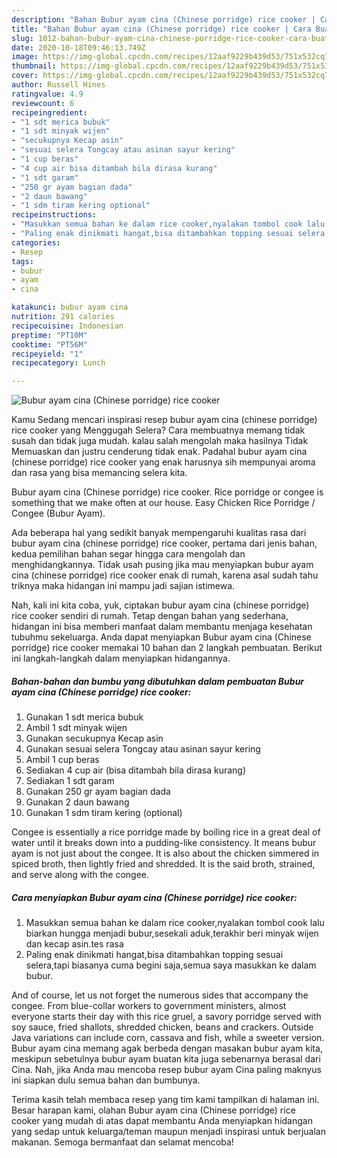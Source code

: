 ```yaml
---
description: "Bahan Bubur ayam cina (Chinese porridge) rice cooker | Cara Buat Bubur ayam cina (Chinese porridge) rice cooker Yang Bisa Manjain Lidah"
title: "Bahan Bubur ayam cina (Chinese porridge) rice cooker | Cara Buat Bubur ayam cina (Chinese porridge) rice cooker Yang Bisa Manjain Lidah"
slug: 1012-bahan-bubur-ayam-cina-chinese-porridge-rice-cooker-cara-buat-bubur-ayam-cina-chinese-porridge-rice-cooker-yang-bisa-manjain-lidah
date: 2020-10-18T09:46:13.749Z
image: https://img-global.cpcdn.com/recipes/12aaf9229b439d53/751x532cq70/bubur-ayam-cina-chinese-porridge-rice-cooker-foto-resep-utama.jpg
thumbnail: https://img-global.cpcdn.com/recipes/12aaf9229b439d53/751x532cq70/bubur-ayam-cina-chinese-porridge-rice-cooker-foto-resep-utama.jpg
cover: https://img-global.cpcdn.com/recipes/12aaf9229b439d53/751x532cq70/bubur-ayam-cina-chinese-porridge-rice-cooker-foto-resep-utama.jpg
author: Russell Hines
ratingvalue: 4.9
reviewcount: 6
recipeingredient:
- "1 sdt merica bubuk"
- "1 sdt minyak wijen"
- "secukupnya Kecap asin"
- "sesuai selera Tongcay atau asinan sayur kering"
- "1 cup beras"
- "4 cup air bisa ditambah bila dirasa kurang"
- "1 sdt garam"
- "250 gr ayam bagian dada"
- "2 daun bawang"
- "1 sdm tiram kering optional"
recipeinstructions:
- "Masukkan semua bahan ke dalam rice cooker,nyalakan tombol cook lalu biarkan hungga menjadi bubur,sesekali aduk,terakhir beri minyak wijen dan kecap asin.tes rasa"
- "Paling enak dinikmati hangat,bisa ditambahkan topping sesuai selera,tapi biasanya cuma begini saja,semua saya masukkan ke dalam bubur."
categories:
- Resep
tags:
- bubur
- ayam
- cina

katakunci: bubur ayam cina 
nutrition: 291 calories
recipecuisine: Indonesian
preptime: "PT10M"
cooktime: "PT56M"
recipeyield: "1"
recipecategory: Lunch

---
```



![Bubur ayam cina (Chinese porridge) rice cooker](https://img-global.cpcdn.com/recipes/12aaf9229b439d53/751x532cq70/bubur-ayam-cina-chinese-porridge-rice-cooker-foto-resep-utama.jpg)

Kamu Sedang mencari inspirasi resep bubur ayam cina (chinese porridge) rice cooker yang Menggugah Selera? Cara membuatnya memang tidak susah dan tidak juga mudah. kalau salah mengolah maka hasilnya Tidak Memuaskan dan justru cenderung tidak enak. Padahal bubur ayam cina (chinese porridge) rice cooker yang enak harusnya sih mempunyai aroma dan rasa yang bisa memancing selera kita.

Bubur ayam cina (Chinese porridge) rice cooker. Rice porridge or congee is something that we make often at our house. Easy Chicken Rice Porridge / Congee (Bubur Ayam).

Ada beberapa hal yang sedikit banyak mempengaruhi kualitas rasa dari bubur ayam cina (chinese porridge) rice cooker, pertama dari jenis bahan, kedua pemilihan bahan segar hingga cara mengolah dan menghidangkannya. Tidak usah pusing jika mau menyiapkan bubur ayam cina (chinese porridge) rice cooker enak di rumah, karena asal sudah tahu triknya maka hidangan ini mampu jadi sajian istimewa.


Nah, kali ini kita coba, yuk, ciptakan bubur ayam cina (chinese porridge) rice cooker sendiri di rumah. Tetap dengan bahan yang sederhana, hidangan ini bisa memberi manfaat dalam membantu menjaga kesehatan tubuhmu sekeluarga. Anda dapat menyiapkan Bubur ayam cina (Chinese porridge) rice cooker memakai 10 bahan dan 2 langkah pembuatan. Berikut ini langkah-langkah dalam menyiapkan hidangannya.

<!--inarticleads1-->

##### Bahan-bahan dan bumbu yang dibutuhkan dalam pembuatan Bubur ayam cina (Chinese porridge) rice cooker:

1. Gunakan 1 sdt merica bubuk
1. Ambil 1 sdt minyak wijen
1. Gunakan secukupnya Kecap asin
1. Gunakan sesuai selera Tongcay atau asinan sayur kering
1. Ambil 1 cup beras
1. Sediakan 4 cup air (bisa ditambah bila dirasa kurang)
1. Sediakan 1 sdt garam
1. Gunakan 250 gr ayam bagian dada
1. Gunakan 2 daun bawang
1. Gunakan 1 sdm tiram kering (optional)


Congee is essentially a rice porridge made by boiling rice in a great deal of water until it breaks down into a pudding-like consistency. It means bubur ayam is not just about the congee. It is also about the chicken simmered in spiced broth, then lightly fried and shredded. It is the said broth, strained, and serve along with the congee. 

<!--inarticleads2-->

##### Cara menyiapkan Bubur ayam cina (Chinese porridge) rice cooker:

1. Masukkan semua bahan ke dalam rice cooker,nyalakan tombol cook lalu biarkan hungga menjadi bubur,sesekali aduk,terakhir beri minyak wijen dan kecap asin.tes rasa
1. Paling enak dinikmati hangat,bisa ditambahkan topping sesuai selera,tapi biasanya cuma begini saja,semua saya masukkan ke dalam bubur.


And of course, let us not forget the numerous sides that accompany the congee. From blue-collar workers to government ministers, almost everyone starts their day with this rice gruel, a savory porridge served with soy sauce, fried shallots, shredded chicken, beans and crackers. Outside Java variations can include corn, cassava and fish, while a sweeter version. Bubur ayam cina memang agak berbeda dengan masakan bubur ayam kita, meskipun sebetulnya bubur ayam buatan kita juga sebenarnya berasal dari Cina. Nah, jika Anda mau mencoba resep bubur ayam Cina paling maknyus ini siapkan dulu semua bahan dan bumbunya. 

Terima kasih telah membaca resep yang tim kami tampilkan di halaman ini. Besar harapan kami, olahan Bubur ayam cina (Chinese porridge) rice cooker yang mudah di atas dapat membantu Anda menyiapkan hidangan yang sedap untuk keluarga/teman maupun menjadi inspirasi untuk berjualan makanan. Semoga bermanfaat dan selamat mencoba!
